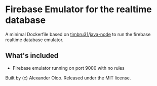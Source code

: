 # Firebase Emulator for the realtime database

A minimal Dockerfile based on [timbru31/java-node](https://github.com/timbru31/docker-java-node) to run the firebase realtime database emulator.  

## What's included

- Firebase emulator running on port 9000 with no rules

Built by (c) Alexander Oloo. Released under the MIT license.